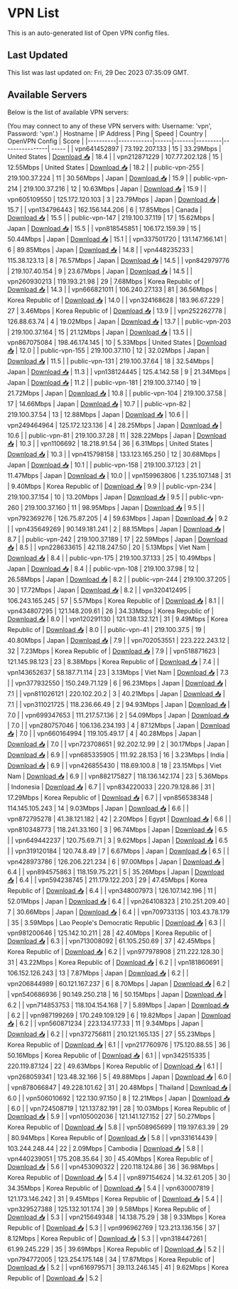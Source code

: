# VPN List

This is an auto-generated list of Open VPN config files.

## Last Updated

This list was last updated on: Fri, 29 Dec 2023 07:35:09 GMT.

## Available Servers

Below is the list of available VPN servers:

(You may connect to any of these VPN servers with: Username: 'vpn', Password: 'vpn'.)
| Hostname | IP Address | Ping | Speed | Country | OpenVPN Config | Score |
|----------|------------|------|-------|---------|----------------| ----- |
| vpn641452897 | 73.192.207.133 | 15 | 33.29Mbps | United States | [Download 📥](./configs/server_0_US.ovpn) | 18.4 |
| vpn212871229 | 107.77.202.128 | 15 | 12.55Mbps | United States | [Download 📥](./configs/server_1_US.ovpn) | 18.2 |
| public-vpn-255 | 219.100.37.224 | 11 | 30.56Mbps | Japan | [Download 📥](./configs/server_2_JP.ovpn) | 15.9 |
| public-vpn-214 | 219.100.37.216 | 12 | 10.63Mbps | Japan | [Download 📥](./configs/server_3_JP.ovpn) | 15.9 |
| vpn605109550 | 125.172.120.103 | 3 | 23.79Mbps | Japan | [Download 📥](./configs/server_4_JP.ovpn) | 15.7 |
| vpn134796443 | 162.156.144.206 | 6 | 17.85Mbps | Canada | [Download 📥](./configs/server_5_CA.ovpn) | 15.5 |
| public-vpn-147 | 219.100.37.119 | 17 | 15.62Mbps | Japan | [Download 📥](./configs/server_6_JP.ovpn) | 15.5 |
| vpn818545851 | 106.172.159.39 | 15 | 50.44Mbps | Japan | [Download 📥](./configs/server_7_JP.ovpn) | 15.1 |
| vpn337501720 | 131.147.166.141 | 6 | 89.85Mbps | Japan | [Download 📥](./configs/server_8_JP.ovpn) | 14.8 |
| vpn448235233 | 115.38.123.13 | 8 | 76.57Mbps | Japan | [Download 📥](./configs/server_9_JP.ovpn) | 14.5 |
| vpn842979776 | 219.107.40.154 | 9 | 23.67Mbps | Japan | [Download 📥](./configs/server_10_JP.ovpn) | 14.5 |
| vpn260930213 | 119.193.21.98 | 29 | 7.68Mbps | Korea Republic of | [Download 📥](./configs/server_11_KR.ovpn) | 14.3 |
| vpn666821011 | 106.240.27.133 | 81 | 36.56Mbps | Korea Republic of | [Download 📥](./configs/server_12_KR.ovpn) | 14.0 |
| vpn324168628 | 183.96.67.229 | 27 | 3.46Mbps | Korea Republic of | [Download 📥](./configs/server_13_KR.ovpn) | 13.9 |
| vpn252262778 | 126.88.63.74 | 4 | 19.02Mbps | Japan | [Download 📥](./configs/server_14_JP.ovpn) | 13.7 |
| public-vpn-203 | 219.100.37.164 | 15 | 21.12Mbps | Japan | [Download 📥](./configs/server_15_JP.ovpn) | 13.5 |
| vpn867075084 | 198.46.174.145 | 10 | 5.33Mbps | United States | [Download 📥](./configs/server_16_US.ovpn) | 12.0 |
| public-vpn-155 | 219.100.37.110 | 12 | 32.02Mbps | Japan | [Download 📥](./configs/server_17_JP.ovpn) | 11.5 |
| public-vpn-131 | 219.100.37.64 | 18 | 32.54Mbps | Japan | [Download 📥](./configs/server_18_JP.ovpn) | 11.3 |
| vpn138124445 | 125.4.142.58 | 9 | 21.34Mbps | Japan | [Download 📥](./configs/server_19_JP.ovpn) | 11.2 |
| public-vpn-181 | 219.100.37.140 | 19 | 21.72Mbps | Japan | [Download 📥](./configs/server_20_JP.ovpn) | 10.8 |
| public-vpn-104 | 219.100.37.58 | 17 | 14.66Mbps | Japan | [Download 📥](./configs/server_21_JP.ovpn) | 10.7 |
| public-vpn-82 | 219.100.37.54 | 13 | 12.88Mbps | Japan | [Download 📥](./configs/server_22_JP.ovpn) | 10.6 |
| vpn249464964 | 125.172.123.136 | 4 | 28.25Mbps | Japan | [Download 📥](./configs/server_23_JP.ovpn) | 10.6 |
| public-vpn-81 | 219.100.37.28 | 11 | 328.22Mbps | Japan | [Download 📥](./configs/server_24_JP.ovpn) | 10.3 |
| vpn1106692 | 18.218.91.54 | 36 | 6.31Mbps | United States | [Download 📥](./configs/server_25_US.ovpn) | 10.3 |
| vpn415798158 | 133.123.165.250 | 12 | 30.68Mbps | Japan | [Download 📥](./configs/server_26_JP.ovpn) | 10.1 |
| public-vpn-158 | 219.100.37.123 | 21 | 11.47Mbps | Japan | [Download 📥](./configs/server_27_JP.ovpn) | 10.0 |
| vpn159963806 | 1.235.107.148 | 31 | 9.40Mbps | Korea Republic of | [Download 📥](./configs/server_28_KR.ovpn) | 9.9 |
| public-vpn-234 | 219.100.37.154 | 10 | 13.20Mbps | Japan | [Download 📥](./configs/server_29_JP.ovpn) | 9.5 |
| public-vpn-260 | 219.100.37.160 | 11 | 98.95Mbps | Japan | [Download 📥](./configs/server_30_JP.ovpn) | 9.5 |
| vpn792369276 | 126.75.87.205 | 4 | 59.63Mbps | Japan | [Download 📥](./configs/server_31_JP.ovpn) | 9.2 |
| vpn435649269 | 90.149.181.241 | 2 | 88.15Mbps | Japan | [Download 📥](./configs/server_32_JP.ovpn) | 8.7 |
| public-vpn-242 | 219.100.37.189 | 17 | 22.59Mbps | Japan | [Download 📥](./configs/server_33_JP.ovpn) | 8.5 |
| vpn228633615 | 42.118.247.50 | 20 | 5.13Mbps | Viet Nam | [Download 📥](./configs/server_34_VN.ovpn) | 8.4 |
| public-vpn-175 | 219.100.37.133 | 25 | 10.49Mbps | Japan | [Download 📥](./configs/server_35_JP.ovpn) | 8.4 |
| public-vpn-108 | 219.100.37.98 | 12 | 26.58Mbps | Japan | [Download 📥](./configs/server_36_JP.ovpn) | 8.2 |
| public-vpn-244 | 219.100.37.205 | 30 | 17.72Mbps | Japan | [Download 📥](./configs/server_37_JP.ovpn) | 8.2 |
| vpn320412495 | 106.243.165.245 | 57 | 5.57Mbps | Korea Republic of | [Download 📥](./configs/server_38_KR.ovpn) | 8.1 |
| vpn434807295 | 121.148.209.61 | 26 | 34.33Mbps | Korea Republic of | [Download 📥](./configs/server_39_KR.ovpn) | 8.0 |
| vpn120291130 | 121.138.132.121 | 31 | 9.49Mbps | Korea Republic of | [Download 📥](./configs/server_40_KR.ovpn) | 8.0 |
| public-vpn-41 | 219.100.37.5 | 19 | 40.80Mbps | Japan | [Download 📥](./configs/server_41_JP.ovpn) | 7.9 |
| vpn702053551 | 223.222.243.12 | 32 | 7.23Mbps | Korea Republic of | [Download 📥](./configs/server_42_KR.ovpn) | 7.9 |
| vpn518871623 | 121.145.98.123 | 23 | 8.38Mbps | Korea Republic of | [Download 📥](./configs/server_43_KR.ovpn) | 7.4 |
| vpn143652637 | 58.187.71.114 | 23 | 3.13Mbps | Viet Nam | [Download 📥](./configs/server_44_VN.ovpn) | 7.3 |
| vpn377932550 | 150.249.71.129 | 6 | 96.23Mbps | Japan | [Download 📥](./configs/server_45_JP.ovpn) | 7.1 |
| vpn811026121 | 220.102.20.2 | 3 | 40.21Mbps | Japan | [Download 📥](./configs/server_46_JP.ovpn) | 7.1 |
| vpn311021725 | 118.236.66.49 | 2 | 94.93Mbps | Japan | [Download 📥](./configs/server_47_JP.ovpn) | 7.0 |
| vpn699347653 | 111.217.57.136 | 2 | 54.09Mbps | Japan | [Download 📥](./configs/server_48_JP.ovpn) | 7.0 |
| vpn280757046 | 106.136.234.193 | 4 | 87.12Mbps | Japan | [Download 📥](./configs/server_49_JP.ovpn) | 7.0 |
| vpn660164994 | 119.105.49.17 | 4 | 40.28Mbps | Japan | [Download 📥](./configs/server_50_JP.ovpn) | 7.0 |
| vpn723708651 | 92.202.12.99 | 2 | 30.17Mbps | Japan | [Download 📥](./configs/server_51_JP.ovpn) | 6.9 |
| vpn685335905 | 111.92.28.153 | 16 | 3.23Mbps | India | [Download 📥](./configs/server_52_IN.ovpn) | 6.9 |
| vpn426855430 | 118.69.100.8 | 18 | 23.15Mbps | Viet Nam | [Download 📥](./configs/server_53_VN.ovpn) | 6.9 |
| vpn882175827 | 118.136.142.174 | 23 | 5.36Mbps | Indonesia | [Download 📥](./configs/server_54_ID.ovpn) | 6.7 |
| vpn834220033 | 220.79.128.86 | 31 | 17.29Mbps | Korea Republic of | [Download 📥](./configs/server_55_KR.ovpn) | 6.7 |
| vpn856538348 | 114.145.105.243 | 14 | 9.03Mbps | Japan | [Download 📥](./configs/server_56_JP.ovpn) | 6.6 |
| vpn872795278 | 41.38.121.182 | 42 | 2.20Mbps | Egypt | [Download 📥](./configs/server_57_EG.ovpn) | 6.6 |
| vpn810348773 | 118.241.33.160 | 3 | 96.74Mbps | Japan | [Download 📥](./configs/server_58_JP.ovpn) | 6.5 |
| vpn649442237 | 120.75.69.71 | 3 | 9.62Mbps | Japan | [Download 📥](./configs/server_59_JP.ovpn) | 6.5 |
| vpn319120184 | 120.74.8.49 | 7 | 6.67Mbps | Japan | [Download 📥](./configs/server_60_JP.ovpn) | 6.5 |
| vpn428973786 | 126.206.221.234 | 6 | 97.00Mbps | Japan | [Download 📥](./configs/server_61_JP.ovpn) | 6.4 |
| vpn894575863 | 118.159.75.221 | 5 | 35.26Mbps | Japan | [Download 📥](./configs/server_62_JP.ovpn) | 6.4 |
| vpn594238745 | 211.179.122.203 | 29 | 47.45Mbps | Korea Republic of | [Download 📥](./configs/server_63_KR.ovpn) | 6.4 |
| vpn348007973 | 126.107.142.196 | 11 | 52.01Mbps | Japan | [Download 📥](./configs/server_64_JP.ovpn) | 6.4 |
| vpn264108323 | 210.251.209.40 | 7 | 30.66Mbps | Japan | [Download 📥](./configs/server_65_JP.ovpn) | 6.4 |
| vpn709733135 | 103.43.78.179 | 35 | 3.59Mbps | Lao People's Democratic Republic | [Download 📥](./configs/server_66_LA.ovpn) | 6.3 |
| vpn981200646 | 125.142.10.211 | 28 | 42.40Mbps | Korea Republic of | [Download 📥](./configs/server_67_KR.ovpn) | 6.3 |
| vpn713008092 | 61.105.250.69 | 37 | 42.45Mbps | Korea Republic of | [Download 📥](./configs/server_68_KR.ovpn) | 6.2 |
| vpn977978908 | 211.222.128.30 | 31 | 43.22Mbps | Korea Republic of | [Download 📥](./configs/server_69_KR.ovpn) | 6.2 |
| vpn181860691 | 106.152.126.243 | 13 | 7.87Mbps | Japan | [Download 📥](./configs/server_70_JP.ovpn) | 6.2 |
| vpn206844989 | 60.121.167.237 | 6 | 8.70Mbps | Japan | [Download 📥](./configs/server_71_JP.ovpn) | 6.2 |
| vpn540686936 | 90.149.250.218 | 16 | 50.15Mbps | Japan | [Download 📥](./configs/server_72_JP.ovpn) | 6.2 |
| vpn714853753 | 118.104.154.168 | 7 | 5.89Mbps | Japan | [Download 📥](./configs/server_73_JP.ovpn) | 6.2 |
| vpn987199269 | 170.249.109.129 | 6 | 19.82Mbps | Japan | [Download 📥](./configs/server_74_JP.ovpn) | 6.2 |
| vpn560871234 | 223.134.177.33 | 11 | 9.34Mbps | Japan | [Download 📥](./configs/server_75_JP.ovpn) | 6.2 |
| vpn372756811 | 210.121.165.135 | 27 | 55.23Mbps | Korea Republic of | [Download 📥](./configs/server_76_KR.ovpn) | 6.1 |
| vpn217760976 | 175.120.88.55 | 36 | 50.16Mbps | Korea Republic of | [Download 📥](./configs/server_77_KR.ovpn) | 6.1 |
| vpn342515335 | 220.119.87.124 | 22 | 49.63Mbps | Korea Republic of | [Download 📥](./configs/server_78_KR.ovpn) | 6.1 |
| vpn268059341 | 123.48.32.166 | 5 | 49.88Mbps | Japan | [Download 📥](./configs/server_79_JP.ovpn) | 6.0 |
| vpn878066847 | 49.228.101.62 | 31 | 20.48Mbps | Thailand | [Download 📥](./configs/server_80_TH.ovpn) | 6.0 |
| vpn506010692 | 122.130.97.150 | 8 | 12.21Mbps | Japan | [Download 📥](./configs/server_81_JP.ovpn) | 6.0 |
| vpn724508719 | 121.137.82.191 | 28 | 10.03Mbps | Korea Republic of | [Download 📥](./configs/server_82_KR.ovpn) | 5.9 |
| vpn105002036 | 121.141.127.152 | 27 | 50.27Mbps | Korea Republic of | [Download 📥](./configs/server_83_KR.ovpn) | 5.8 |
| vpn508965699 | 119.197.63.39 | 29 | 80.94Mbps | Korea Republic of | [Download 📥](./configs/server_84_KR.ovpn) | 5.8 |
| vpn331614439 | 103.244.248.44 | 22 | 2.09Mbps | Cambodia | [Download 📥](./configs/server_85_KH.ovpn) | 5.8 |
| vpn440239051 | 175.208.35.64 | 30 | 45.40Mbps | Korea Republic of | [Download 📥](./configs/server_86_KR.ovpn) | 5.6 |
| vpn453090322 | 220.118.124.86 | 36 | 36.98Mbps | Korea Republic of | [Download 📥](./configs/server_87_KR.ovpn) | 5.4 |
| vpn897154624 | 14.32.61.205 | 30 | 34.35Mbps | Korea Republic of | [Download 📥](./configs/server_88_KR.ovpn) | 5.4 |
| vpn630007819 | 121.173.146.242 | 31 | 9.45Mbps | Korea Republic of | [Download 📥](./configs/server_89_KR.ovpn) | 5.4 |
| vpn329527388 | 125.132.101.174 | 39 | 9.58Mbps | Korea Republic of | [Download 📥](./configs/server_90_KR.ovpn) | 5.3 |
| vpn215649348 | 14.138.75.29 | 38 | 9.33Mbps | Korea Republic of | [Download 📥](./configs/server_91_KR.ovpn) | 5.3 |
| vpn996962769 | 123.213.136.156 | 37 | 8.12Mbps | Korea Republic of | [Download 📥](./configs/server_92_KR.ovpn) | 5.3 |
| vpn318447261 | 61.99.245.229 | 35 | 39.69Mbps | Korea Republic of | [Download 📥](./configs/server_93_KR.ovpn) | 5.2 |
| vpn794772005 | 123.254.175.148 | 34 | 17.87Mbps | Korea Republic of | [Download 📥](./configs/server_94_KR.ovpn) | 5.2 |
| vpn616979571 | 39.113.246.145 | 41 | 9.62Mbps | Korea Republic of | [Download 📥](./configs/server_95_KR.ovpn) | 5.2 |
